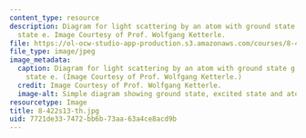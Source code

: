```yaml
---
content_type: resource
description: Diagram for light scattering by an atom with ground state g and excited
  state e. Image Courtesy of Prof. Wolfgang Ketterle.
file: https://ol-ocw-studio-app-production.s3.amazonaws.com/courses/8-422-atomic-and-optical-physics-ii-spring-2013/7721de337472bb6b73aa63a4ce8acd9b_8-422s13-th.jpg
file_type: image/jpeg
image_metadata:
  caption: Diagram for light scattering by an atom with ground state g and excited
    state e. (Image Courtesy of Prof. Wolfgang Ketterle.)
  credit: Image Courtesy of Prof. Wolfgang Ketterle.
  image-alt: Simple diagram showing ground state, excited state and atom moving.
resourcetype: Image
title: 8-422s13-th.jpg
uid: 7721de33-7472-bb6b-73aa-63a4ce8acd9b
---
```

